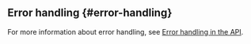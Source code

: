 ## Error handling {#error-handling}

For more information about error handling, see [Error handling in the API](../../../../reference/ydb-sdk/error_handling.md).

